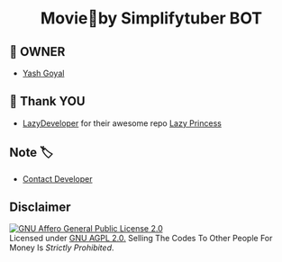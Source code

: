 
<h1 align="center">
  Movie🍿by Simplifytuber BOT
</h1>

## 👑 OWNER
- [Yash Goyal](https://t.me/Simplifytuber2)

## 🍟 Thank YOU 
- [LazyDeveloper](https://t.me/Lazydeveloperr) for their awesome repo [Lazy Princess](https://github.com/LazyDeveloperr/LazyPrincess)


## Note 🏷️
 
* [Contact Developer](https://telegram.me/LazyDeveloperr)


## Disclaimer
[![GNU Affero General Public License 2.0](https://www.gnu.org/graphics/agplv3-155x51.png)](https://www.gnu.org/licenses/agpl-3.0.en.html#header)    
Licensed under [GNU AGPL 2.0.](https://github.com/LazyDeveloperr/LazyPrincess/blob/master/LICENSE)
Selling The Codes To Other People For Money Is *Strictly Prohibited*.


</pre>
</p>
</details>
